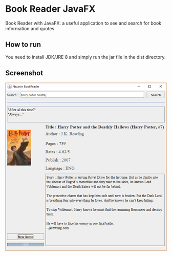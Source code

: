 # Book Reader JavaFX
Book Reader with JavaFX: a useful application to see and search for book information and quotes

## How to run
You need to install JDK/JRE 8 and simply run the jar file in the dist directory.

## Screenshot
![app screentshot](https://github.com/NazaninTafreshi/book-reader/raw/master/screenshot.png)

